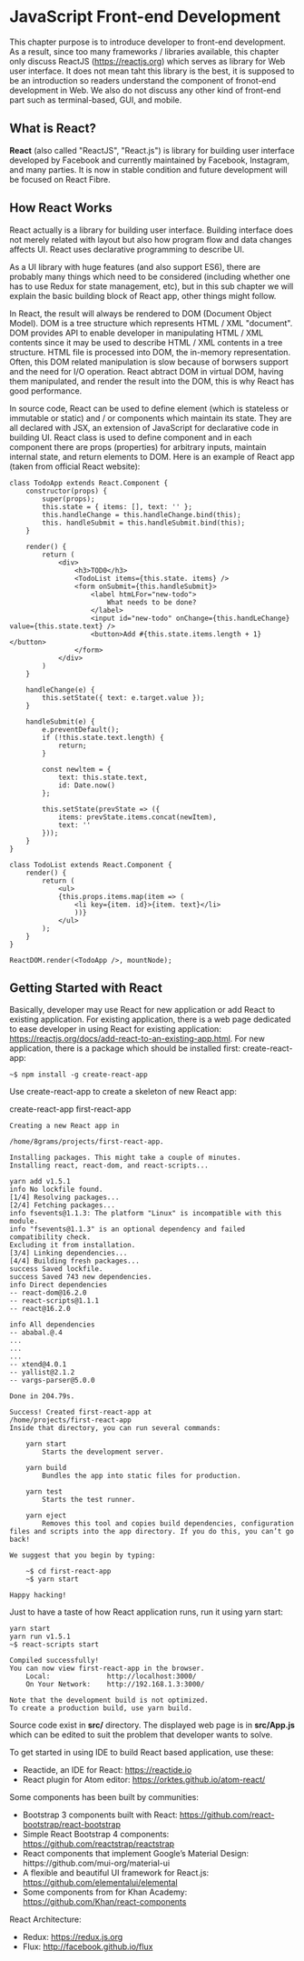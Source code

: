 # JavaScript Front-end Development

This chapter purpose is to introduce developer to front-end development. As a result, since too many frameworks / libraries available, this chapter only discuss ReactJS (https://reactjs.org) which serves as library for Web user interface. It does not mean taht this library is the best, it is supposed to be an introduction so readers understand the component of fronot-end development in Web. We also do not discuss any other kind of front-end part such as terminal-based, GUI, and mobile.

## What is React?

__React__ (also called "ReactJS", "React.js") is library for building user interface developed by Facebook and currently maintained by Facebook, Instagram, and many parties. It is now in stable condition and future development will be focused on React Fibre.

## How React Works

React actually is a library for building user interface. Building interface does not merely related with layout but also how program flow and data changes affects UI. React uses declarative programming to describe UI.

As a UI library with huge features (and also support ES6), there are probably many things which need to be considered (including whether one has to use Redux for state management, etc), but in this sub chapter we will explain the basic building block of React app, other things might follow.

In React, the result will always be rendered to DOM (Document Object Model). DOM is a tree structure which represents HTML / XML "document". DOM provides API to enable developer in manipulating HTML / XML contents since it may be used to describe HTML / XML contents in a tree structure. HTML file is processed into DOM, the in-memory representation. Often, this DOM related manipulation is slow because of borwsers support and the need for I/O operation. React abtract DOM in virtual DOM, having them manipulated, and render the result into the DOM, this is why React has good performance.

In source code, React can be used to define element (which is stateless or immutable or static) and / or components which maintain its state. They are all declared with JSX, an extension of JavaScript for declarative code in building UI. React class is used to define component and in each component there are props (properties) for arbitrary inputs, maintain internal state, and return elements to DOM. Here is an example of React app (taken from official React website):

```
class TodoApp extends React.Component {
    constructor(props) {
        super(props);
        this.state = { items: [], text: '' };
        this.handleChange = this.handleChange.bind(this);
        this. handleSubmit = this.handleSubmit.bind(this);
    }
    
    render() {
        return (
            <div>
                <h3>TOD0</h3>
                <TodoList items={this.state. items} />
                <form onSubmit={this.handleSubmit}>
                    <label htmLFor="new-todo">
                        What needs to be done?
                    </label>
                    <input id="new-todo" onChange={this.handLeChange} value={this.state.text} />
                    <button>Add #{this.state.items.length + 1}</button>
                </form>
            </div>
        )
    }
    
    handleChange(e) {
        this.setState({ text: e.target.value });
    }
    
    handleSubmit(e) {
        e.preventDefault();
        if (!this.state.text.length) {
            return;
        }
        
        const newltem = {
            text: this.state.text,
            id: Date.now()
        };
        
        this.setState(prevState => ({
            items: prevState.items.concat(newItem),
            text: '' 
        }));
    }
}

class TodoList extends React.Component {
    render() {
        return (
            <ul>
            {this.props.items.map(item => (
                <li key={item. id}>{item. text}</li>
                ))}
            </ul>
        );
    }
}

ReactDOM.render(<TodoApp />, mountNode);
```

## Getting Started with React

Basically, developer may use React for new application or add React to existing application. For existing application, there is a web page dedicated to ease developer in using React for existing application: https://reactjs.org/docs/add-react-to-an-existing-app.html. For new application, there is a package which should be installed first: create-react-app:

    ~$ npm install -g create-react-app

Use create-react-app to create a skeleton of new React app:

create-react-app first-react-app

```
Creating a new React app in

/home/8grams/projects/first-react-app.

Installing packages. This might take a couple of minutes.
Installing react, react-dom, and react-scripts...

yarn add v1.5.1
info No lockfile found.
[1/4] Resolving packages...
[2/4] Fetching packages...
info fsevents@1.1.3: The platform "Linux" is incompatible with this module.
info "fsevents@1.1.3" is an optional dependency and failed compatibility check.
Excluding it from installation.
[3/4] Linking dependencies...
[4/4] Building fresh packages...
success Saved lockfile.
success Saved 743 new dependencies.
info Direct dependencies
-- react-dom@16.2.0
-- react-scripts@1.1.1
-- react@16.2.0

info All dependencies
-- ababal.@.4
...
...
...
-- xtend@4.0.1
-- yallist@2.1.2
-- vargs-parser@5.0.0

Done in 204.79s.

Success! Created first-react-app at
/home/projects/first-react-app
Inside that directory, you can run several commands:

    yarn start
        Starts the development server.
        
    yarn build
        Bundles the app into static files for production.
        
    yarn test
        Starts the test runner.
        
    yarn eject
        Removes this tool and copies build dependencies, configuration files and scripts into the app directory. If you do this, you can’t go back!

We suggest that you begin by typing:

    ~$ cd first-react-app
    ~$ yarn start

Happy hacking!
```

Just to have a taste of how React application runs, run it using yarn start:

```
yarn start
yarn run v1.5.1
~$ react-scripts start

Compiled successfully!
You can now view first-react-app in the browser.
    Local:              http://localhost:3000/
    On Your Network:    http://192.168.1.3:3000/

Note that the development build is not optimized.
To create a production build, use yarn build.
```

Source code exist in __src/__ directory. The displayed web page is in __src/App.js__ which can be edited to suit the problem that developer wants to solve.

To get started in using IDE to build React based application, use these:

- Reactide, an IDE for React: https://reactide.io
- React plugin for Atom editor: https://orktes.github.io/atom-react/

Some components has been built by communities:
- Bootstrap 3 components built with React: https://github.com/react-bootstrap/react-bootstrap
- Simple React Bootstrap 4 components: https://github.com/reactstrap/reactstrap
- React components that implement Google’s Material Design: hittps://github.com/mui-org/material-ui
- A flexible and beautiful UI framework for React.js: https://github.com/elementalui/elemental
- Some components from for Khan Academy: https://github.com/Khan/react-components

React Architecture:
- Redux: https://redux.js.org
- Flux: http://facebook.github.io/flux